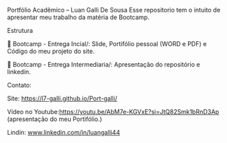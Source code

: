 Portfólio Acadêmico – Luan Galli De Sousa
Esse repositorio tem o intuito de apresentar meu trabalho da matéria de Bootcamp.

Estrutura

📁 Bootcamp - Entrega Incial/: Slide, Portifólio pessoal (WORD e PDF) e Código do meu projeto do site.

📁 Bootcamp - Entrega Intermediaria/: Apresentação do repositório e linkedin.


Contato:
  
  Site: https://l7-galli.github.io/Port-galli/ 
  
  Vídeo no Youtube:https://youtu.be/AbM7e-KGVxE?si=JtQ82Smk1bRnD3Ap (apresentação do meu Portifólio.) 

  Lindin: www.linkedin.com/in/luangalli44
